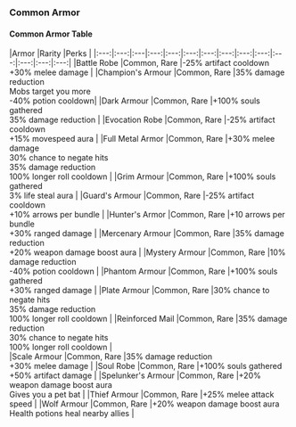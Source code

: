 ### Common Armor

<div class='classTable wide'>

#### Common Armor Table

|Armor |Rarity |Perks |
|:---:|:---:|:---|:---:|:---:|:---:|:---:|:---:|:---:|:---:|:---:|:---:|:---:|:---:|
|Battle Robe         |Common, Rare |-25% artifact cooldown <br> +30% melee damage |
|Champion's Armour   |Common, Rare |35% damage reduction <br> Mobs target you more <br> -40% potion cooldown|
|Dark Armour         |Common, Rare |+100% souls gathered <br> 35% damage reduction |
|Evocation Robe      |Common, Rare |-25% artifact cooldown <br> +15% movespeed aura |
|Full Metal Armor    |Common, Rare |+30% melee damage <br> 30% chance to negate hits <br> 35% damage reduction <br> 100% longer roll cooldown |
|Grim Armour         |Common, Rare |+100% souls gathered <br> 3% life steal aura |
|Guard's Armour      |Common, Rare |-25% artifact cooldown <br> +10% arrows per bundle |
|Hunter's Armor      |Common, Rare |+10 arrows per bundle <br> +30% ranged damage |
|Mercenary Armour    |Common, Rare |35% damage reduction <br> +20% weapon damage boost aura |
|Mystery Armour      |Common, Rare |10% damage reduction <br> -40% potion cooldown |
|Phantom Armour      |Common, Rare |+100% souls gathered <br> +30% ranged damage |
|Plate Armour        |Common, Rare |30% chance to negate hits <br> 35% damage reduction <br> 100% longer roll cooldown |
|Reinforced Mail     |Common, Rare |35% damage reduction <br> 30% chance to negate hits <br> 100% longer roll cooldown |  
|Scale Armour        |Common, Rare |35% damage reduction <br> +30% melee damage |
|Soul Robe           |Common, Rare |+100% souls gathered <br> +50% artifact damage |
|Spelunker's Armour  |Common, Rare |+20% weapon damage boost aura <br> Gives you a pet bat |
|Thief Armour        |Common, Rare |+25% melee attack speed |
|Wolf Armour         |Common, Rare |+20% weapon damage boost aura <br> Health potions heal nearby allies |
</div>
